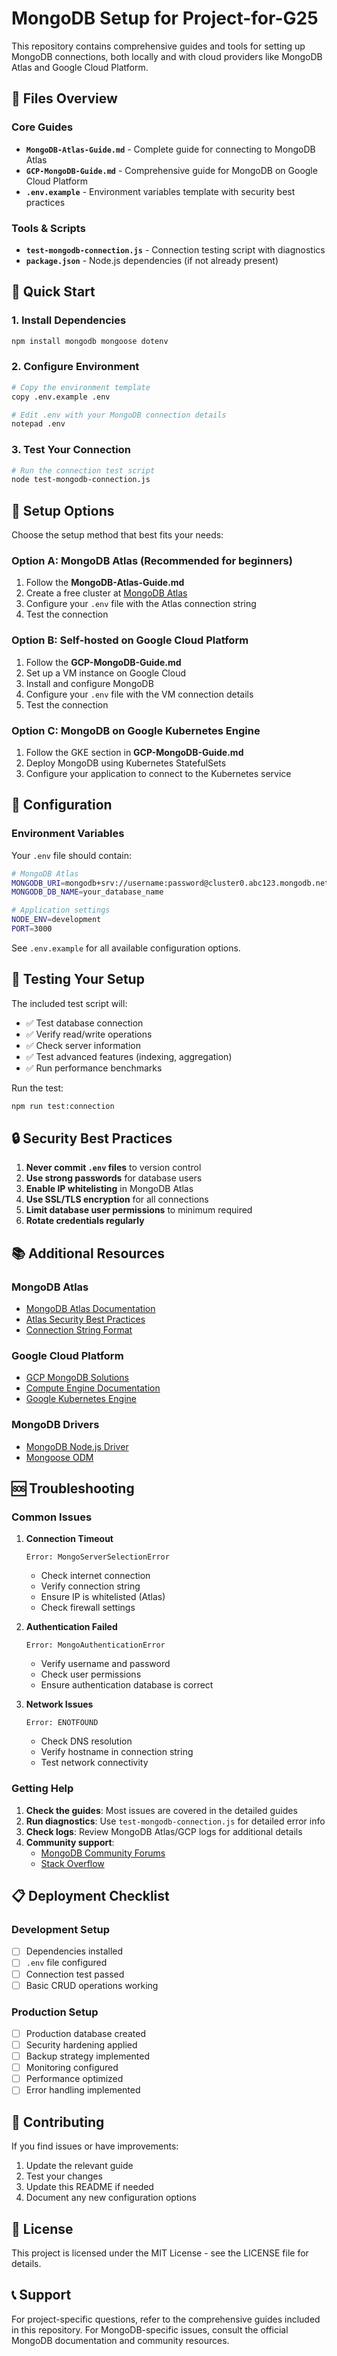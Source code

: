 # MongoDB Setup for Project-for-G25

This repository contains comprehensive guides and tools for setting up MongoDB connections, both locally and with cloud providers like MongoDB Atlas and Google Cloud Platform.

## 📁 Files Overview

### Core Guides
- **`MongoDB-Atlas-Guide.md`** - Complete guide for connecting to MongoDB Atlas
- **`GCP-MongoDB-Guide.md`** - Comprehensive guide for MongoDB on Google Cloud Platform
- **`.env.example`** - Environment variables template with security best practices

### Tools & Scripts
- **`test-mongodb-connection.js`** - Connection testing script with diagnostics
- **`package.json`** - Node.js dependencies (if not already present)

## 🚀 Quick Start

### 1. Install Dependencies
```bash
npm install mongodb mongoose dotenv
```

### 2. Configure Environment
```bash
# Copy the environment template
copy .env.example .env

# Edit .env with your MongoDB connection details
notepad .env
```

### 3. Test Your Connection
```bash
# Run the connection test script
node test-mongodb-connection.js
```

## 📖 Setup Options

Choose the setup method that best fits your needs:

### Option A: MongoDB Atlas (Recommended for beginners)
1. Follow the **MongoDB-Atlas-Guide.md**
2. Create a free cluster at [MongoDB Atlas](https://cloud.mongodb.com/)
3. Configure your `.env` file with the Atlas connection string
4. Test the connection

### Option B: Self-hosted on Google Cloud Platform
1. Follow the **GCP-MongoDB-Guide.md**
2. Set up a VM instance on Google Cloud
3. Install and configure MongoDB
4. Configure your `.env` file with the VM connection details
5. Test the connection

### Option C: MongoDB on Google Kubernetes Engine
1. Follow the GKE section in **GCP-MongoDB-Guide.md**
2. Deploy MongoDB using Kubernetes StatefulSets
3. Configure your application to connect to the Kubernetes service

## 🔧 Configuration

### Environment Variables
Your `.env` file should contain:

```bash
# MongoDB Atlas
MONGODB_URI=mongodb+srv://username:password@cluster0.abc123.mongodb.net/database?retryWrites=true&w=majority
MONGODB_DB_NAME=your_database_name

# Application settings
NODE_ENV=development
PORT=3000
```

See `.env.example` for all available configuration options.

## 🧪 Testing Your Setup

The included test script will:
- ✅ Test database connection
- ✅ Verify read/write operations
- ✅ Check server information
- ✅ Test advanced features (indexing, aggregation)
- ✅ Run performance benchmarks

Run the test:
```bash
npm run test:connection
```

## 🔒 Security Best Practices

1. **Never commit `.env` files** to version control
2. **Use strong passwords** for database users
3. **Enable IP whitelisting** in MongoDB Atlas
4. **Use SSL/TLS encryption** for all connections
5. **Limit database user permissions** to minimum required
6. **Rotate credentials regularly**

## 📚 Additional Resources

### MongoDB Atlas
- [MongoDB Atlas Documentation](https://docs.atlas.mongodb.com/)
- [Atlas Security Best Practices](https://docs.atlas.mongodb.com/security/)
- [Connection String Format](https://docs.mongodb.com/manual/reference/connection-string/)

### Google Cloud Platform
- [GCP MongoDB Solutions](https://cloud.google.com/mongodb)
- [Compute Engine Documentation](https://cloud.google.com/compute/docs)
- [Google Kubernetes Engine](https://cloud.google.com/kubernetes-engine/docs)

### MongoDB Drivers
- [MongoDB Node.js Driver](https://mongodb.github.io/node-mongodb-native/)
- [Mongoose ODM](https://mongoosejs.com/)

## 🆘 Troubleshooting

### Common Issues

1. **Connection Timeout**
   ```
   Error: MongoServerSelectionError
   ```
   - Check internet connection
   - Verify connection string
   - Ensure IP is whitelisted (Atlas)
   - Check firewall settings

2. **Authentication Failed**
   ```
   Error: MongoAuthenticationError
   ```
   - Verify username and password
   - Check user permissions
   - Ensure authentication database is correct

3. **Network Issues**
   ```
   Error: ENOTFOUND
   ```
   - Check DNS resolution
   - Verify hostname in connection string
   - Test network connectivity

### Getting Help

1. **Check the guides**: Most issues are covered in the detailed guides
2. **Run diagnostics**: Use `test-mongodb-connection.js` for detailed error info
3. **Check logs**: Review MongoDB Atlas/GCP logs for additional details
4. **Community support**: 
   - [MongoDB Community Forums](https://community.mongodb.com/)
   - [Stack Overflow](https://stackoverflow.com/questions/tagged/mongodb)

## 📋 Deployment Checklist

### Development Setup
- [ ] Dependencies installed
- [ ] `.env` file configured
- [ ] Connection test passed
- [ ] Basic CRUD operations working

### Production Setup
- [ ] Production database created
- [ ] Security hardening applied
- [ ] Backup strategy implemented
- [ ] Monitoring configured
- [ ] Performance optimized
- [ ] Error handling implemented

## 🤝 Contributing

If you find issues or have improvements:
1. Update the relevant guide
2. Test your changes
3. Update this README if needed
4. Document any new configuration options

## 📄 License

This project is licensed under the MIT License - see the LICENSE file for details.

## 📞 Support

For project-specific questions, refer to the comprehensive guides included in this repository. For MongoDB-specific issues, consult the official MongoDB documentation and community resources.
